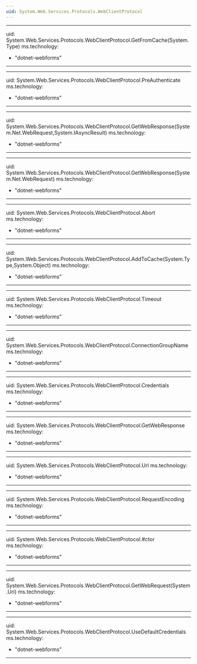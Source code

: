 ```yaml
---
uid: System.Web.Services.Protocols.WebClientProtocol
---
```


---
uid: System.Web.Services.Protocols.WebClientProtocol.GetFromCache(System.Type)
ms.technology: 
  - "dotnet-webforms"
---

---
uid: System.Web.Services.Protocols.WebClientProtocol.PreAuthenticate
ms.technology: 
  - "dotnet-webforms"
---

---
uid: System.Web.Services.Protocols.WebClientProtocol.GetWebResponse(System.Net.WebRequest,System.IAsyncResult)
ms.technology: 
  - "dotnet-webforms"
---

---
uid: System.Web.Services.Protocols.WebClientProtocol.GetWebResponse(System.Net.WebRequest)
ms.technology: 
  - "dotnet-webforms"
---

---
uid: System.Web.Services.Protocols.WebClientProtocol.Abort
ms.technology: 
  - "dotnet-webforms"
---

---
uid: System.Web.Services.Protocols.WebClientProtocol.AddToCache(System.Type,System.Object)
ms.technology: 
  - "dotnet-webforms"
---

---
uid: System.Web.Services.Protocols.WebClientProtocol.Timeout
ms.technology: 
  - "dotnet-webforms"
---

---
uid: System.Web.Services.Protocols.WebClientProtocol.ConnectionGroupName
ms.technology: 
  - "dotnet-webforms"
---

---
uid: System.Web.Services.Protocols.WebClientProtocol.Credentials
ms.technology: 
  - "dotnet-webforms"
---

---
uid: System.Web.Services.Protocols.WebClientProtocol.GetWebResponse
ms.technology: 
  - "dotnet-webforms"
---

---
uid: System.Web.Services.Protocols.WebClientProtocol.Url
ms.technology: 
  - "dotnet-webforms"
---

---
uid: System.Web.Services.Protocols.WebClientProtocol.RequestEncoding
ms.technology: 
  - "dotnet-webforms"
---

---
uid: System.Web.Services.Protocols.WebClientProtocol.#ctor
ms.technology: 
  - "dotnet-webforms"
---

---
uid: System.Web.Services.Protocols.WebClientProtocol.GetWebRequest(System.Uri)
ms.technology: 
  - "dotnet-webforms"
---

---
uid: System.Web.Services.Protocols.WebClientProtocol.UseDefaultCredentials
ms.technology: 
  - "dotnet-webforms"
---
